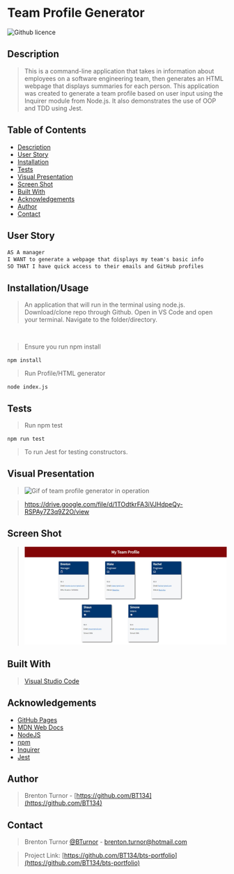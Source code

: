 # Team Profile Generator
![Github licence](http://img.shields.io/badge/license-MIT-blue.svg)
## Description

> This is a command-line application that takes in information about employees on a software engineering team, then generates an HTML webpage that displays summaries for each person. This application was created to generate a team profile based on user input using the Inquirer module from Node.js. It also demonstrates the use of OOP and TDD using Jest.

 ## Table of Contents 
  - [Description](#description)
  - [User Story](#user-story)
  - [Installation](#installation)
  - [Tests](#tests)
  - [Visual Presentation](#visual-presentation)
  - [Screen Shot](#screen-shot)
  - [Built With](#built-with)
  - [Acknowledgements](#acknowledgements)
  - [Author](#author)
  - [Contact](#contact)

## User Story
```
AS A manager
I WANT to generate a webpage that displays my team's basic info
SO THAT I have quick access to their emails and GitHub profiles
```

## Installation/Usage

> An application that will run in the terminal using node.js.
> Download/clone repo through Github. Open in VS Code and open your terminal. Navigate to the folder/directory.
<br />

> Ensure you run npm install

```shell
npm install
```

> Run Profile/HTML generator

```shell
node index.js
```

## Tests

> Run npm test

```shell
npm run test
```

> To run Jest for testing constructors.

## Visual Presentation

><img src=".\Assets\images\My Team Profile Generator.gif" alt="Gif of team profile generator in operation">

> https://drive.google.com/file/d/1TOdtkrFA3iVJHdpeQy-RSPAy7Z3q9Z2O/view

## Screen Shot

><img src=".\Assets\images\screenshot.JPG" alt="Screenshot of generated HTML page">

## Built With

> [Visual Studio Code](https://code.visualstudio.com/)

## Acknowledgements

* [GitHub Pages](https://pages.github.com)
* [MDN Web Docs](https://developer.mozilla.org/en-US/)
* [NodeJS](https://nodejs.org/en/)
* [npm](https://www.npmjs.com/)
* [Inquirer](https://www.npmjs.com/package/inquirer#documentation)
* [Jest](https://jestjs.io/)

## Author

> Brenton Turnor - [https://github.com/BT134](https://github.com/BT134)

## Contact 

> Brenton Turnor [@BTurnor](https://twitter.com/BTurnor) - brenton.turnor@hotmail.com

> Project Link: [https://github.com/BT134/bts-portfolio](https://github.com/BT134/bts-portfolio)
